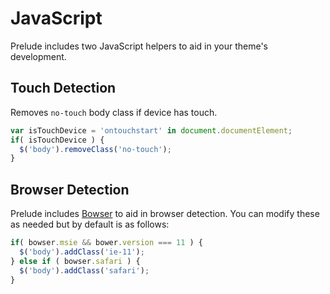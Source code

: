 # JavaScript
Prelude includes two JavaScript helpers to aid in your theme's development.

## Touch Detection
Removes `no-touch` body class if device has touch.

```js
var isTouchDevice = 'ontouchstart' in document.documentElement;
if( isTouchDevice ) {
  $('body').removeClass('no-touch');
}
```

## Browser Detection
Prelude includes [Bowser](https://github.com/lancedikson/bowser) to aid in
browser detection. You can modify these as needed but by default is as follows:

```js
if( bowser.msie && bower.version === 11 ) {
  $('body').addClass('ie-11');
} else if ( bowser.safari ) {
  $('body').addClass('safari');
}
```
